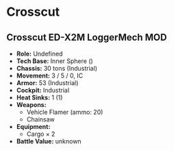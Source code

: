 # Crosscut 
## Crosscut  ED-X2M LoggerMech MOD
- **Role:** Undefined
- **Tech Base:** Inner Sphere ()
- **Chassis:** 30 tons (Industrial)
- **Movement:** 3 / 5 / 0, IC
- **Armor:** 53 (Industrial)
- **Cockpit:** Industrial
- **Heat Sinks:** 1 (1)
- **Weapons:**
  - Vehicle Flamer (ammo: 20)
  - Chainsaw
- **Equipment:**
  - Cargo × 2
- **Battle Value:** unknown

